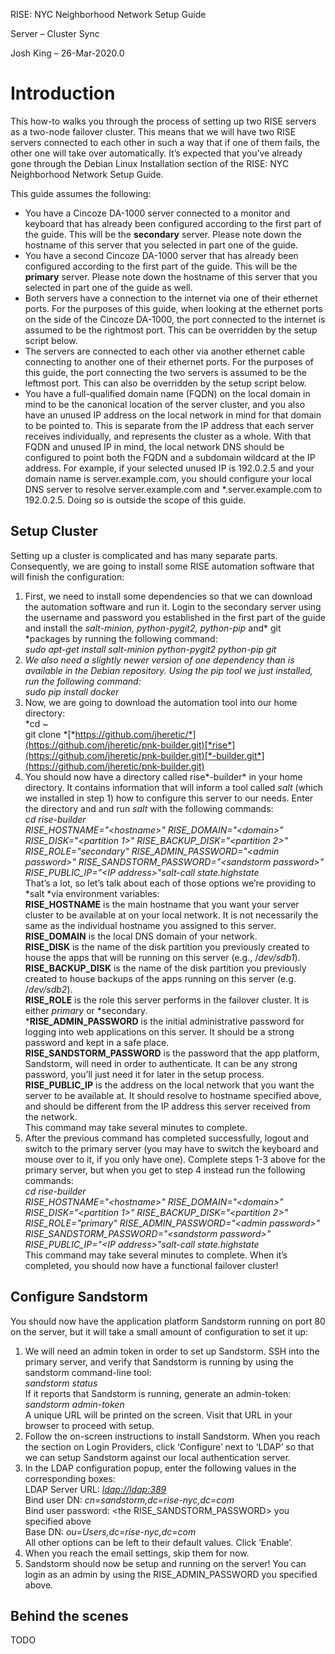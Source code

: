 RISE: NYC Neighborhood Network Setup Guide

Server – Cluster Sync

Josh King – 26-Mar-2020.0

# Introduction

This how-to walks you through the process of setting up two RISE servers
as a two-node failover cluster. This means that we will have two RISE
servers connected to each other in such a way that if one of them fails,
the other one will take over automatically. It’s expected that you’ve
already gone through the Debian Linux Installation section of the RISE:
NYC Neighborhood Network Setup Guide. 

This guide assumes the following:

  - You have a Cincoze DA-1000 server connected to a monitor and
    keyboard that has already been configured according to the first
    part of the guide. This will be the **secondary** server. Please
    note down the hostname of this server that you selected in part one
    of the guide.
  - You have a second Cincoze DA-1000 server that has already been
    configured according to the first part of the guide. This will be
    the **primary** server. Please note down the hostname of this server
    that you selected in part one of the guide as well.
  - Both servers have a connection to the internet via one of their
    ethernet ports. For the purposes of this guide, when looking at the
    ethernet ports on the side of the Cincoze DA-1000, the port
    connected to the internet is assumed to be the rightmost port. This
    can be overridden by the setup script below.
  - The servers are connected to each other via another ethernet cable
    connecting to another one of their ethernet ports. For the purposes
    of this guide, the port connecting the two servers is assumed to be
    the leftmost port. This can also be overridden by the setup script
    below.
  - You have a full-qualified domain name (FQDN) on the local domain in
    mind to be the canonical location of the server cluster, and you
    also have an unused IP address on the local network in mind for that
    domain to be pointed to. This is separate from the IP address that
    each server receives individually, and represents the cluster as a
    whole. With that FQDN and unused IP in mind, the local network DNS
    should be configured to point both the FQDN and a subdomain wildcard
    at the IP address. For example, if your selected unused IP is
    192.0.2.5 and your domain name is server.example.com, you should
    configure your local DNS server to resolve server.example.com and
    \*.server.example.com to 192.0.2.5. Doing so is outside the scope of
    this guide.

## Setup Cluster

Setting up a cluster is complicated and has many separate parts.
Consequently, we are going to install some RISE automation software that
will finish the configuration:

1.  First, we need to install some dependencies so that we can download
    the automation software and run it. Login to the secondary server
    using the username and password you established in the first part of
    the guide and install the *salt-minion,* *python-pygit2, python-pip*
    and* git *packages by running the following command:  
    *sudo apt-get install salt-minion python-pygit2 python-pip git*
2.  *We also need a slightly newer version of one dependency than is
    available in the Debian repository. Using the pip tool we just
    installed, run the following command:  
    sudo pip install docker*
3.  Now, we are going to download the automation tool into our home
    directory:  
    *cd \~  
    git clone
    *[*https://github.com/jheretic/*](https://github.com/jheretic/pnk-builder.git)[*rise*](https://github.com/jheretic/pnk-builder.git)[*-builder.git*](https://github.com/jheretic/pnk-builder.git)
4.  You should now have a directory called rise*-builder* in your home
    directory. It contains information that will inform a tool called
    *salt* (which we installed in step 1) how to configure this server
    to our needs. Enter the directory and and run *salt* with the
    following commands:  
    *cd rise-builder  
    RISE\_HOSTNAME="\<hostname\>" RISE\_DOMAIN="\<domain\>"
    RISE\_DISK="\<partition 1\>" RISE\_BACKUP\_DISK="\<partition 2\>"
    RISE\_ROLE="secondary" RISE\_ADMIN\_PASSWORD="\<admin password\>"
    RISE\_SANDSTORM\_PASSWORD="\<sandstorm password\>"
    RISE\_PUBLIC\_IP="\<IP address\>"salt-call state.highstate*  
    That’s a lot, so let’s talk about each of those options we’re
    providing to *salt *via environment variables:  
    **RISE\_HOSTNAME** is the main hostname that you want your server
    cluster to be available at on your local network. It is not
    necessarily the same as the individual hostname you assigned to this
    server.  
    **RISE\_DOMAIN** is the local DNS domain of your network.  
    **RISE\_DISK** is the name of the disk partition you previously
    created to house the apps that will be running on this server (e.g.,
    /*dev/sdb1*).  
    **RISE\_BACKUP\_DISK** is the name of the disk partition you
    previously created to house backups of the apps running on this
    server (e.g. /*dev/sdb2*).  
    **RISE\_ROLE** is the role this server performs in the failover
    cluster. It is either *primary* or *secondary.  
    ***RISE\_ADMIN\_PASSWORD** is the initial administrative password
    for logging into web applications on this server. It should be a
    strong password and kept in a safe place.  
    **RISE\_SANDSTORM\_PASSWORD** is the password that the app platform,
    Sandstorm, will need in order to authenticate. It can be any strong
    password, you’ll just need it for later in the setup process.  
    **RISE\_PUBLIC\_IP** is the address on the local network that you
    want the server to be available at. It should resolve to hostname
    specified above, and should be different from the IP address this
    server received from the network.  
    This command may take several minutes to complete.
5.  After the previous command has completed successfully, logout and
    switch to the primary server (you may have to switch the keyboard
    and mouse over to it, if you only have one). Complete steps 1-3
    above for the primary server, but when you get to step 4 instead run
    the following commands:  
    *cd rise-builder  
    RISE\_HOSTNAME="\<hostname\>" RISE\_DOMAIN="\<domain\>"
    RISE\_DISK="\<partition 1\>" RISE\_BACKUP\_DISK="\<partition 2\>"
    RISE\_ROLE="primary" RISE\_ADMIN\_PASSWORD="\<admin password\>"
    RISE\_SANDSTORM\_PASSWORD="\<sandstorm password\>"
    RISE\_PUBLIC\_IP="\<IP address\>"salt-call state.highstate*  
    This command may take several minutes to complete. When it’s
    completed, you should now have a functional failover cluster\!

## Configure Sandstorm

You should now have the application platform Sandstorm running on port
80 on the server, but it will take a small amount of configuration to
set it up:

1.  We will need an admin token in order to set up Sandstorm. SSH into
    the primary server, and verify that Sandstorm is running by using
    the sandstorm command-line tool:  
    *sandstorm status*  
    If it reports that Sandstorm is running, generate an admin-token:  
    *sandstorm admin-token*  
    A unique URL will be printed on the screen. Visit that URL in your
    browser to proceed with setup.
2.  Follow the on-screen instructions to install Sandstorm. When you
    reach the section on Login Providers, click ‘Configure’ next to
    ‘LDAP’ so that we can setup Sandstorm against our local
    authentication server.
3.  In the LDAP configuration popup, enter the following values in the
    corresponding boxes:  
    LDAP Server URL: [*ldap://ldap:389*](ldap://ldap:389)  
    Bind user DN: *cn=sandstorm,dc=rise-nyc,dc=com*  
    Bind user password: \<the RISE\_SANDSTORM\_PASSWORD\> you specified
    above  
    Base DN: *ou=Users,dc=rise-nyc,dc=com*  
    All other options can be left to their default values. Click
    ‘Enable’.
4.  When you reach the email settings, skip them for now.
5.  Sandstorm should now be setup and running on the server\! You can
    login as an admin by using the RISE\_ADMIN\_PASSWORD you specified
    above.

## Behind the scenes

TODO
